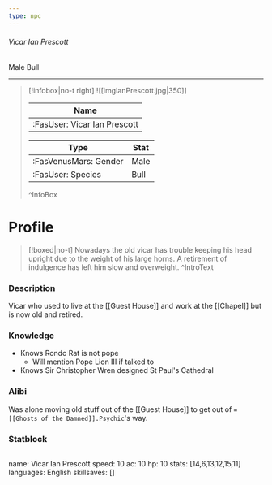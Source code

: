 ```yaml
---
type: npc
---
```


###### Vicar Ian Prescott
<span class="sub2">Male Bull </span>
___

> [!infobox|no-t right]
> ![[imgIanPrescott.jpg|350]]
> 
> | Name |
> | :----: |
> | :FasUser: Vicar Ian Prescott | 
> 
> | Type | Stat |
> | ---- | ---- |
> | :FasVenusMars: Gender | Male |
> | :FasUser: Species | Bull |
>^InfoBox

# Profile

> [!boxed|no-t]
> Nowadays the old vicar has trouble keeping his head upright due to the weight of his large horns. A retirement of indulgence has left him slow and overweight.
>^IntroText

### Description
Vicar who used to live at the [[Guest House]] and work at the [[Chapel]] but is now old and retired.

### Knowledge
- Knows Rondo Rat is not pope
	- Will mention Pope Lion III if talked to
- Knows Sir Christopher Wren designed St Paul's Cathedral

### Alibi 
Was alone moving old stuff out of the [[Guest House]] to get out of `= [[Ghosts of the Damned]].Psychic`'s way.

### Statblock
>```statblock
name: Vicar Ian Prescott
speed: 10
ac: 10
hp: 10
stats: [14,6,13,12,15,11]
languages: English
skillsaves: []